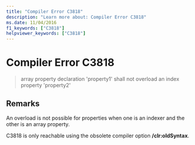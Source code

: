 ```yaml
---
title: "Compiler Error C3818"
description: "Learn more about: Compiler Error C3818"
ms.date: 11/04/2016
f1_keywords: ["C3818"]
helpviewer_keywords: ["C3818"]
---
```

# Compiler Error C3818

> array property declaration 'property1' shall not overload an index property 'property2'

## Remarks

An overload is not possible for properties when one is an indexer and the other is an array property.

C3818 is only reachable using the obsolete compiler option **/clr:oldSyntax**.
